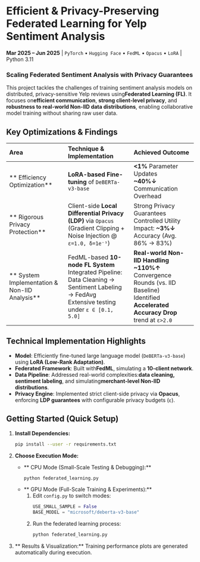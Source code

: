 # Efficient & Privacy-Preserving Federated Learning for Yelp Sentiment Analysis

​**Mar 2025 – Jun 2025**​ | `PyTorch` • `Hugging Face` • `FedML` • `Opacus` • `LoRA` | Python 3.11

### Scaling Federated Sentiment Analysis with Privacy Guarantees
This project tackles the challenges of training sentiment analysis models on distributed, privacy-sensitive Yelp reviews using ​**Federated Learning (FL)​**. It focuses on ​**efficient communication**, ​**strong client-level privacy**, and ​**robustness to real-world Non-IID data distributions**, enabling collaborative model training without sharing raw user data.

## Key Optimizations & Findings

| ​**Area**​                            | ​**Technique & Implementation**​             | ​**Achieved Outcome**​                                                                  |
| :---------------------------------- | :----------------------------------------- | :------------------------------------------------------------------------------------ |
| ​** Efficiency Optimization**​       | ​**LoRA-based Fine-tuning**​ of `DeBERTa-v3-base` | ​**​<1%​**​ Parameter Updates <br> ​**~40%↓**​ Communication Overhead                 |
| ​** Rigorous Privacy Protection**​  | Client-side ​**Local Differential Privacy (LDP)​**​ via `Opacus` <br> (Gradient Clipping + Noise Injection @ `ε=1.0, δ=1e⁻⁵`) | Strong Privacy Guarantees <br> Controlled Utility Impact: ​**~3%↓**​ Accuracy (Avg. 86% → 83%) |
| ​** System Implementation & Non-IID Analysis**​ | FedML-based ​**10-node FL System**​ <br> Integrated Pipeline: Data Cleaning → Sentiment Labeling → FedAvg <br> Extensive testing under `ε ∈ [0.1, 5.0]` | ​**Real-world Non-IID Handling**​ <br> ​**~110%↑**​ Convergence Rounds (vs. IID Baseline) <br> Identified ​**Accelerated Accuracy Drop**​ trend at `ε>2.0` |

## Technical Implementation Highlights

*   ​**Model**: Efficiently fine-tuned large language model (`DeBERTa-v3-base`) using ​**LoRA (Low-Rank Adaptation)​**.
*   ​**Federated Framework**: Built with ​**FedML**, simulating a ​**10-client network**.
*   ​**Data Pipeline**: Addressed real-world complexities: ​**data cleaning, sentiment labeling**, and simulating ​**merchant-level Non-IID distributions**.
*   ​**Privacy Engine**: Implemented strict client-side privacy via ​**Opacus**, enforcing ​**LDP guarantees**​ with configurable privacy budgets (`ε`).

## Getting Started (Quick Setup)

1.  ​**Install Dependencies:​**​

    ```bash
    pip install --user -r requirements.txt
    ```

2.  ​**Choose Execution Mode:​**​

    *   ​** CPU Mode (Small-Scale Testing & Debugging):​**​
        ```bash
        python federated_learning.py
        ```
    *   ​** GPU Mode (Full-Scale Training & Experiments):​**​
        1.  Edit `config.py` to switch modes:
            ```python
            USE_SMALL_SAMPLE = False
            BASE_MODEL = "microsoft/deberta-v3-base"
            ```
        2.  Run the federated learning process:
            ```bash
            python federated_learning.py
            ```

3.  ​** Results & Visualization:​**​ Training performance plots are generated automatically during execution.
